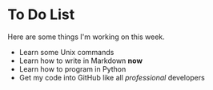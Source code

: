 To Do List
===========

Here are some things I'm working on this week.

+ Learn some Unix commands
+ Learn how to write in Markdown **now**
+ Learn how to program in Python
+ Get my code into GitHub like all _professional_ developers
